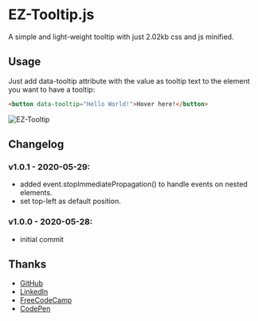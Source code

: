 # EZ-Tooltip.js
A simple and light-weight tooltip with just 2.02kb css and js minified.

## Usage
Just add data-tooltip attribute with the value as tooltip text to the element you want to have a tooltip: 

````html
<button data-tooltip="Hello World!">Hover here!</button>
````

![EZ-Tooltip](https://i.ibb.co/fNrvkHS/Untitled.png)

## Changelog
### v1.0.1 - 2020-05-29:
- added event.stopImmediatePropagation() to handle events on nested elements.
- set top-left as default position.

### v1.0.0 - 2020-05-28:
- initial commit

## Thanks

- [GitHub](http://github.com/zenabus)
- [LinkedIn](http://linkedin.com/in/zenabus)
- [FreeCodeCamp](http://freecodecamp.org/zenabus)
- [CodePen](http://codepen.io/zenabus)
